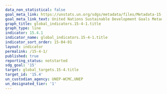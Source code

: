 ```yaml
---
data_non_statistical: false
goal_meta_link: https://unstats.un.org/sdgs/metadata/files/Metadata-15-04-01.pdf
goal_meta_link_text: United Nations Sustainable Development Goals Metadata (pdf 456kB)
graph_title: global_indicators.15-4-1.title
graph_type: line
indicator: 15.4.1
indicator_name: global_indicators.15-4-1.title
indicator_sort_order: 15-04-01
layout: indicator
permalink: /15-4-1/
published: true
reporting_status: notstarted
sdg_goal: '15'
target: global_targets.15-4.title
target_id: '15.4'
un_custodian_agency: UNEP-WCMC,UNEP
un_designated_tier: '1'
---
```

